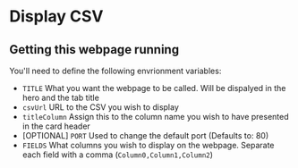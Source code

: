 # Display CSV

## Getting this webpage running
You'll need to define the following envrionment variables:
 - `TITLE` What you want the webpage to be called. Will be dispalyed in the hero and the tab title
 - `csvUrl` URL to the CSV you wish to display
 - `titleColumn` Assign this to the column name you wish to have presented in the card header
 - [OPTIONAL] `PORT` Used to change the default port (Defaults to: 80)
 - `FIELDS` What columns you wish to display on the webpage. Separate each field with a comma (`Column0,Column1,Column2`)